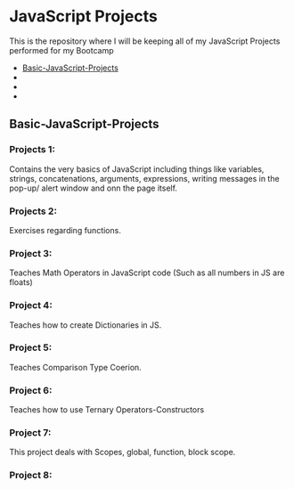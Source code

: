 # JavaScript Projects

This is the repository where I will be keeping all of my JavaScript Projects performed for my Bootcamp
* [Basic-JavaScript-Projects](Basic-JavaScript-Projects)
*
*
*


## Basic-JavaScript-Projects
### Projects 1: 
Contains the very basics of JavaScript including things like variables, strings, concatenations, arguments, expressions, writing messages in the pop-up/ alert window and onn the page itself.

### Projects 2: 
Exercises regarding functions.

### Project 3: 
Teaches Math Operators in JavaScript code (Such as all numbers in JS are floats)

### Project 4:
Teaches how to create Dictionaries in JS.

### Project 5:
Teaches Comparison Type Coerion.

### Project 6:
Teaches how to use Ternary Operators-Constructors

### Project 7:
This project deals with Scopes, global, function, block scope.

### Project 8:



